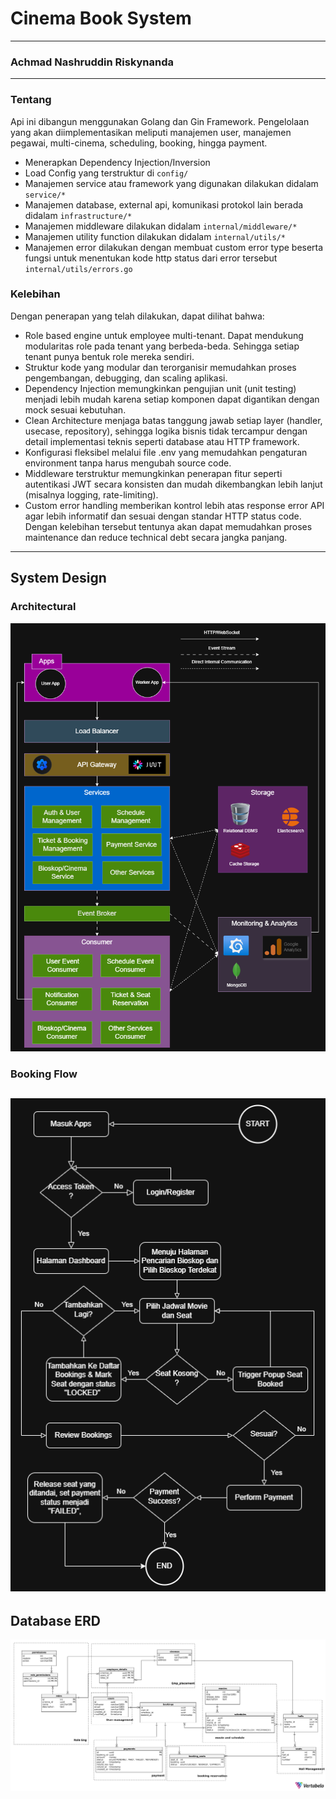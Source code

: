 # Cinema Book System
---
### Achmad Nashruddin Riskynanda
---
### Tentang
Api ini dibangun menggunakan Golang dan Gin Framework. Pengelolaan yang akan diimplementasikan meliputi manajemen user, manajemen pegawai, multi-cinema, scheduling, booking, hingga payment.
- Menerapkan Dependency Injection/Inversion
- Load Config yang terstruktur di `config/`
- Manajemen service atau framework yang digunakan dilakukan didalam `service/*`
- Manajemen database, external api, komunikasi protokol lain berada didalam `infrastructure/*`
- Manajemen middleware dilakukan didalam `internal/middleware/*`
- Manajemen utility function dilakukan didalam `internal/utils/*`
- Manajemen error dilakukan dengan membuat custom error type beserta fungsi untuk menentukan kode http status dari error tersebut `internal/utils/errors.go`

### Kelebihan
Dengan penerapan yang telah dilakukan, dapat dilihat bahwa:
- Role based engine untuk employee multi-tenant. Dapat mendukung modularitas role pada tenant yang berbeda-beda. Sehingga setiap tenant punya bentuk role mereka sendiri.
- Struktur kode yang modular dan terorganisir memudahkan proses pengembangan, debugging, dan scaling aplikasi.
- Dependency Injection memungkinkan pengujian unit (unit testing) menjadi lebih mudah karena setiap komponen dapat digantikan dengan mock sesuai kebutuhan.
- Clean Architecture menjaga batas tanggung jawab setiap layer (handler, usecase, repository), sehingga logika bisnis tidak tercampur dengan detail implementasi teknis seperti database atau HTTP framework.
- Konfigurasi fleksibel melalui file .env yang memudahkan pengaturan environment tanpa harus mengubah source code.
- Middleware terstruktur memungkinkan penerapan fitur seperti autentikasi JWT secara konsisten dan mudah dikembangkan lebih lanjut (misalnya logging, rate-limiting).
- Custom error handling memberikan kontrol lebih atas response error API agar lebih informatif dan sesuai dengan standar HTTP status code.
Dengan kelebihan tersebut tentunya akan dapat memudahkan proses maintenance dan reduce technical debt secara jangka panjang.
---
## System Design
### Architectural
![System Design](documents/system-design/SystemDesign.png)
### Booking Flow
![Book Flow](documents/system-design/Bookings.png)
---
## Database ERD
![Database ERD](documents/erd/erd.png)
